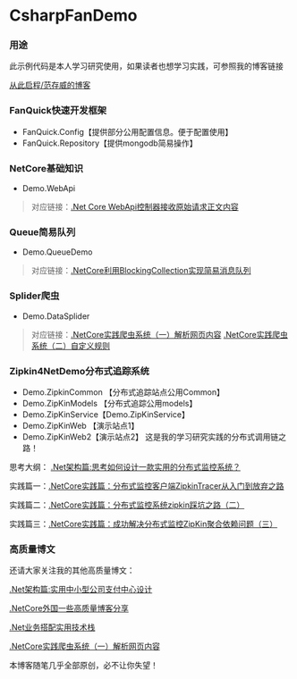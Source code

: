 # CsharpFanDemo
### 用途
此示例代码是本人学习研究使用，如果读者也想学习实践，可参照我的博客链接

[从此启程/范存威的博客](https://www.cnblogs.com/fancunwei)
### FanQuick快速开发框架
* FanQuick.Config【提供部分公用配置信息。便于配置使用】
* FanQuick.Repository【提供mongodb简易操作】
### NetCore基础知识
* Demo.WebApi 
>对应链接：[.Net Core WebApi控制器接收原始请求正文内容](https://www.cnblogs.com/fancunwei/p/9567497.html)

### Queue简易队列
* Demo.QueueDemo
> 对应链接：[.NetCore利用BlockingCollection实现简易消息队列](https://www.cnblogs.com/fancunwei/p/9568291.html)
### Splider爬虫
* Demo.DataSplider
> 对应链接：[.NetCore实践爬虫系统（一）解析网页内容](https://www.cnblogs.com/fancunwei/p/9581168.html)
> [.NetCore实践爬虫系统（二）自定义规则](https://www.cnblogs.com/fancunwei/p/9588629.html)
### Zipkin4NetDemo分布式追踪系统
* Demo.ZipkinCommon 【分布式追踪站点公用Common】
* Demo.ZipKinModels 【分布式追踪公用models】
* Demo.ZipKinService【Demo.ZipKinService】
* Demo.ZipKinWeb 【演示站点1】
* Demo.ZipKinWeb2【演示站点2】
这是我的学习研究实践的分布式调用链之路！

思考大纲： [.Net架构篇:思考如何设计一款实用的分布式监控系统？](https://www.cnblogs.com/fancunwei/p/9625841.html)

实践篇一：[.NetCore实践篇：分布式监控客户端ZipkinTracer从入门到放弃之路](https://www.cnblogs.com/fancunwei/p/9637247.html)

实践篇二：[.NetCore实践篇：分布式监控系统zipkin踩坑之路（二）](https://www.cnblogs.com/fancunwei/p/9649192.html)

实践篇三：[.NetCore实践篇：成功解决分布式监控ZipKin聚合依赖问题（三）](https://www.cnblogs.com/fancunwei/p/9664749.html)

### 高质量博文
还请大家关注我的其他高质量博文：

[.Net架构篇:实用中小型公司支付中心设计](https://www.cnblogs.com/fancunwei/p/9612567.html)

[.NetCore外国一些高质量博客分享](https://www.cnblogs.com/fancunwei/p/9605627.html)

[.Net业务搭配实用技术栈](https://www.cnblogs.com/fancunwei/p/9596357.html)

[.NetCore实践爬虫系统（一）解析网页内容](https://www.cnblogs.com/fancunwei/p/9581168.html)

本博客随笔几乎全部原创，必不让你失望！
